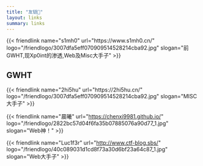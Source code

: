 ```yaml
---
title: "友链🎈"
layout: links
summary: links
---
```


<div class="friend-container">
{{< friendlink name="s1mh0" url="https://www.s1mh0.cn/" logo="/friendlogo/3007dfa5eff070909514528214cba92.jpg" slogan="前GWHT,现Xp0int的渗透,Web及Misc大手子" >}}

</div>



## GWHT

<div class="friend-container">
{{< friendlink name="2hi5hu" url="https://2hi5hu.cn/" logo="/friendlogo/3007dfa5eff070909514528214cba92.jpg" slogan="MISC大手子" >}}

{{< friendlink name="晨曦" url="https://chenxi9981.github.io/" logo="/friendlogo/2822bc57d04f6fa35b07885076a90d77_1.jpg" slogan="Web神！" >}}

{{< friendlink name="Luc1f3r" url="http://www.ctf-blog.sbs/" logo="/friendlogo/40c089031d1cd8f73a30d6bf23a64c87_1.jpg" slogan="Web大手子" >}}
</div>